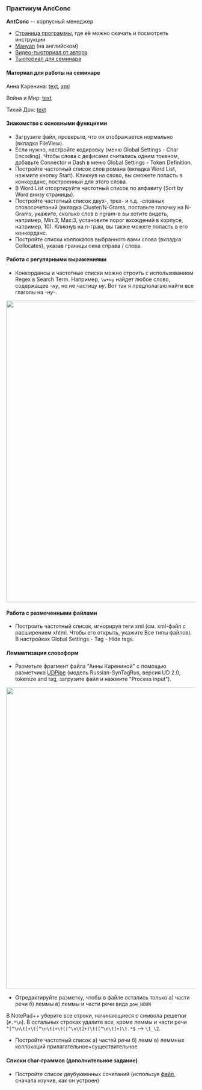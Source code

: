 ### Практикум AncConc 

__AntConc__ -- корпусный менеджер

* [Страница программы](http://www.laurenceanthony.net/software/antconc/), где её можно скачать и посмотреть инструкции
* [Мануал](http://www.laurenceanthony.net/software/antconc/resources/help_AntConc321_english.pdf) (на английском)
* [Видео-тьюториал от автора](https://www.youtube.com/playlist?list=PLiRIDpYmiC0Ta0-Hdvc1D7hG6dmiS_TZj)
* [Тьюториал для семинара](https://drive.google.com/file/d/0B6-5pzCmb8MOblpzRXI3elFFeFU/view?usp=sharing)

#### Материал для работы на семинаре
Анна Каренина: [text](https://drive.google.com/file/d/0B6-5pzCmb8MOVFBjajZJUHhNNmM/view?usp=sharing), [xml](https://drive.google.com/file/d/0B6-5pzCmb8MOTktNVlpjaDdOY2M/view?usp=sharing)

Война и Мир: [text](https://github.com/ElizavetaKuzmenko/Programming-and-computer-instruments/blob/master/Vojna%20i%20mir.%20Tom%201.txt)

Тихий Дон: [text](https://github.com/ElizavetaKuzmenko/Programming-and-computer-instruments/blob/master/tihiyd.txt)

#### Знакомство с основными функциями
* Загрузите файл, проверьте, что он отображается нормально (вкладка FileView). 
* Если нужно, настройте кодировку (меню Global Settings - Char Encoding). Чтобы слова с дефисами считались одним токеном, добавьте Connector и Dash в меню Global Settings - Token Definition.
* Постройте частотный список слов романа (вкладка Word List, нажмите кнопку Start). Кликнув на слово, вы сможете попасть в конкорданс, построенный для этого слова. 
* В Word List отсортируйте частотный список по алфавиту (Sort by Word внизу страницы). 
* Постройте частотный список двух-, трех- и т.д. -словных словосочетаний (вкладка Cluster/N-Grams, поставьте галочку на N-Grams, укажите, сколько слов в ngram-е вы хотите видеть, например, Min:3, Max:3, установите порог вхождений в корпусе, например, 10). Кликнув на n-грам, вы также можете попасть в его конкорданс. 
* Постройте списки коллокатов выбранного вами слова (вкладка Collocates), указав границы окна справа / слева. 

#### Работа с регулярными выражениями 

* Конкордансы и частотные списки можно строить с использованием Regex в Search Term. Например, `\w+ну` найдет любое слово, содержащее -_ну_, но не частицу _ну_. Вот так я предполагаю найти все глаголы на _-ну-_.

<img src="https://raw.githubusercontent.com/pykili/pykili.github.io/master/img/data_antconc/antconc_1.png" width = "800"></img>

#### Работа с размеченными файлами 
* Построить частотный список, игнорируя теги xml (см. xml-файл с расширением xhtml. Чтобы его открыть, укажите Все типы файлов). В настройках Global Settings - Tag - Hide tags. 

#### Лемматизация словоформ 
* Разметьте фрагмент файла "Анны Карениной" с помощью разметчика [UDPipe](http://lindat.mff.cuni.cz/services/udpipe/) (модель Russian-SynTagRus, версия UD 2.0, tokenize and tag, загрузите файл и нажмите "Process input").

<img src="https://raw.githubusercontent.com/pykili/pykili.github.io/master/img/data_udpipe/udpipe_rus.png" width = "800"></img>

* Отредактируйте разметку, чтобы в файле остались только а) части речи б) леммы в) леммы и части речи вида `дом_NOUN` 

В NotePad++ уберите все строки, начинающиеся с символа решетки (`#.*\n`). В остальных строках удалите все, кроме леммы и части речи `^[^\n\t]+\t[^\n\t]+\t([^\n\t]+)\t([^\n\t]+)\t.*$` --> `\1_\2`.

* Постройте частотный список а) частей речи б) лемм в) леммных коллокаций прилагательное+существительное


#### Списки char-граммов (дополнительное задание) 
* Постройте список двубуквенных сочетаний (используя [файл](https://drive.google.com/file/d/0B6-5pzCmb8MONVN6ektrNzJZbDg/view?usp=sharing), сначала изучив, как он устроен)

